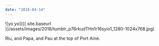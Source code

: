 ```yaml
---
date: "2018-04-14"
---
```


![yo yo]({{ site.baseurl }}/assets/images/2018/tumblr_p76rkudTHn1r16syio1_1280-1024x768.jpg)

Riu, and Papa, and Pau at the top of Port Ainé.
